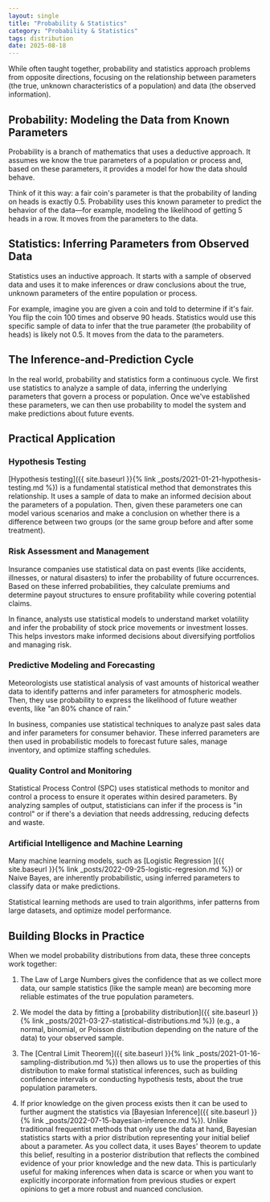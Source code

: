 ```yaml
---
layout: single
title: "Probability & Statistics"
category: "Probability & Statistics"
tags: distribution
date: 2025-08-18
---
```


While often taught together, probability and statistics approach problems from opposite directions, focusing on the relationship between parameters (the true, unknown characteristics of a population) and data (the observed information).

## Probability: Modeling the Data from Known Parameters

Probability is a branch of mathematics that uses a deductive approach. It assumes we know the true parameters of a population or process and, based on these parameters, it provides a model for how the data should behave.

Think of it this way: a fair coin's parameter is that the probability of landing on heads is exactly 0.5. Probability uses this known parameter to predict the behavior of the data—for example, modeling the likelihood of getting 5 heads in a row. It moves from the parameters to the data.

## Statistics: Inferring Parameters from Observed Data

Statistics uses an inductive approach. It starts with a sample of observed data and uses it to make inferences or draw conclusions about the true, unknown parameters of the entire population or process.

For example, imagine you are given a coin and told to determine if it's fair. You flip the coin 100 times and observe 90 heads. Statistics would use this specific sample of data to infer that the true parameter (the probability of heads) is likely not 0.5. It moves from the data to the parameters.

## The Inference-and-Prediction Cycle

In the real world, probability and statistics form a continuous cycle. We first use statistics to analyze a sample of data, inferring the underlying parameters that govern a process or population. Once we've established these parameters, we can then use probability to model the system and make predictions about future events.

## Practical Application

### Hypothesis Testing

[Hypothesis testing]({{ site.baseurl }}{% link _posts/2021-01-21-hypothesis-testing.md %}) is a fundamental statistical method that demonstrates this relationship. It uses a sample of data to make an informed decision about the parameters of a population. Then, given these parameters one can model various scenarios and make a conclusion on whether there is a difference between two groups (or the same group before and after some treatment). 

### Risk Assessment and Management

Insurance companies use statistical data on past events (like accidents, illnesses, or natural disasters) to infer the probability of future occurrences. Based on these inferred probabilities, they calculate premiums and determine payout structures to ensure profitability while covering potential claims.

In finance, analysts use statistical models to understand market volatility and infer the probability of stock price movements or investment losses. This helps investors make informed decisions about diversifying portfolios and managing risk.

### Predictive Modeling and Forecasting

Meteorologists use statistical analysis of vast amounts of historical weather data to identify patterns and infer parameters for atmospheric models. Then, they use probability to express the likelihood of future weather events, like "an 80% chance of rain."

In business, companies use statistical techniques to analyze past sales data and infer parameters for consumer behavior. These inferred parameters are then used in probabilistic models to forecast future sales, manage inventory, and optimize staffing schedules.

### Quality Control and Monitoring

Statistical Process Control (SPC) uses statistical methods to monitor and control a process to ensure it operates within desired parameters. By analyzing samples of output, statisticians can infer if the process is "in control" or if there's a deviation that needs addressing, reducing defects and waste.

### Artificial Intelligence and Machine Learning

Many machine learning models, such as [Logistic Regression ]({{ site.baseurl }}{% link _posts/2022-09-25-logistic-regresion.md %}) or Naive Bayes, are inherently probabilistic, using inferred parameters to classify data or make predictions.

Statistical learning methods are used to train algorithms, infer patterns from large datasets, and optimize model performance.

## Building Blocks in Practice

When we model probability distributions from data, these three concepts work together:

1. The Law of Large Numbers gives the confidence that as we collect more data, our sample statistics (like the sample mean) are becoming more reliable estimates of the true population parameters.

2. We model the data by fitting a [probability distribution]({{ site.baseurl }}{% link _posts/2021-03-27-statistical-distributions.md %}) (e.g., a normal, binomial, or Poisson distribution depending on the nature of the data) to your observed sample.

3. The [Central Limit Theorem]({{ site.baseurl }}{% link _posts/2021-01-16-sampling-distribution.md %}) then allows us to use the properties of this distribution to make formal statistical inferences, such as building confidence intervals or conducting hypothesis tests, about the true population parameters.

4. If prior knowledge on the given process exists then it can be used to further augment the statistics via [Bayesian Inference]({{ site.baseurl }}{% link _posts/2022-07-15-bayesian-inference.md %}). Unlike traditional frequentist methods that only use the data at hand, Bayesian statistics starts with a prior distribution representing your initial belief about a parameter. As you collect data, it uses Bayes' theorem to update this belief, resulting in a posterior distribution that reflects the combined evidence of your prior knowledge and the new data. This is particularly useful for making inferences when data is scarce or when you want to explicitly incorporate information from previous studies or expert opinions to get a more robust and nuanced conclusion.